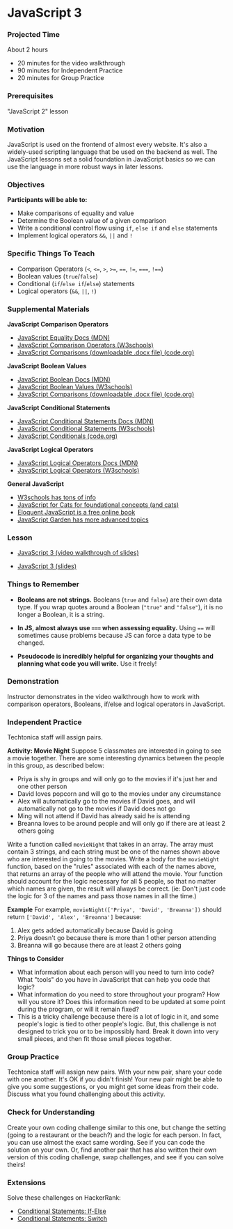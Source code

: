 # JavaScript 3

### Projected Time
About 2 hours
- 20 minutes for the video walkthrough
- 90 minutes for Independent Practice
- 20 minutes for Group Practice

### Prerequisites
"JavaScript 2" lesson

### Motivation
JavaScript is used on the frontend of almost every website. It's also a widely-used scripting language that be used on the backend as well. The JavaScript lessons set a solid foundation in JavaScript basics so we can use the language in more robust ways in later lessons.

### Objectives
**Participants will be able to:**
- Make comparisons of equality and value
- Determine the Boolean value of a given comparison
- Write a conditional control flow using `if`, `else if` and `else` statements
- Implement logical operators `&&`, `||` and `!`

### Specific Things To Teach
- Comparison Operators (`<`, `<=`, `>`, `>=`, `==`, `!=`, `===`, `!==`)
- Boolean values (`true`/`false`)
- Conditional (`if`/`else if`/`else`) statements
- Logical operators (`&&`, `||`, `!`)

### Supplemental Materials

**JavaScript Comparison Operators**
- [JavaScript Equality Docs (MDN)](https://developer.mozilla.org/en-US/docs/Web/JavaScript/Equality_comparisons_and_sameness)
- [JavaScript Comparison Operators (W3schools)](https://www.w3schools.com/js/js_comparisons.asp)
- [JavaScript Comparisons (downloadable .docx file) (code.org)](forum.code.org/uploads/.../3/37f46a735d6a18b9df036cfd65870577170a6cae.docx)

**JavaScript Boolean Values**
- [JavaScript Boolean Docs (MDN)](https://developer.mozilla.org/en-US/docs/Web/JavaScript/Reference/Global_Objects/Boolean)
- [JavaScript Boolean Values (W3schools)](https://www.w3schools.com/js/js_booleans.asp)
- [JavaScript Comparisons (downloadable .docx file) (code.org)](https://curriculum.code.org/csp/unit5/8/)

**JavaScript Conditional Statements**
- [JavaScript Conditional Statements Docs (MDN)](https://developer.mozilla.org/en-US/docs/Learn/JavaScript/Building_blocks/conditionals)
- [JavaScript Conditional Statements (W3schools)](https://www.w3schools.com/js/js_if_else.asp)
- [JavaScript Conditionals (code.org)](https://code.org/curriculum/algebra/18/Teacher)

**JavaScript Logical Operators**
- [JavaScript Logical Operators Docs (MDN)](https://developer.mozilla.org/en-US/docs/Web/JavaScript/Reference/Operators/Logical_Operators)
- [JavaScript Logical Operators (W3schools)](https://www.w3schools.com/js/js_comparisons.asp)

**General JavaScript**
- [W3schools has tons of info](https://www.w3schools.com/js/)
- [JavaScript for Cats for foundational concepts (and cats)](http://jsforcats.com/)
- [Eloquent JavaScript is a free online book](http://eloquentjavascript.net/)
- [JavaScript Garden has more advanced topics](https://bonsaiden.github.io/JavaScript-Garden/)

### Lesson

- [JavaScript 3 (video walkthrough of slides)](https://drive.google.com/open?id=1oVq8l79S2iJdXOCCsehsQBYZrVsEdwJG)

- [JavaScript 3 (slides)](https://docs.google.com/presentation/d/1yjSpOpwPbVtl5K8QbQvtK5t6bn5wtmZDpBgX9v_vkD4/edit?usp=sharing)


### Things to Remember

- **Booleans are not strings.** Booleans (`true` and `false`) are their own data type. If you wrap quotes around a Boolean (`"true"` and `"false"`), it is no longer a Boolean, it is a string.

- **In JS, almost always use `===` when assessing equality.** Using `==` will sometimes cause problems because JS can force a data type to be changed.

- **Pseudocode is incredibly helpful for organizing your thoughts and planning what code you will write.** Use it freely!


### Demonstration

Instructor demonstrates in the video walkthrough how to work with comparison operators, Booleans, if/else and logical operators in JavaScript.


### Independent Practice

Techtonica staff will assign pairs.

**Activity: Movie Night**
Suppose 5 classmates are interested in going to see a movie together. There are some interesting dynamics between the people in this group, as described below:

- Priya is shy in groups and will only go to the movies if it's just her and one other person
- David loves popcorn and will go to the movies under any circumstance
- Alex will automatically go to the movies if David goes, and will automatically not go to the movies if David does not go
- Ming will not attend if David has already said he is attending
- Breanna loves to be around people and will only go if there are at least 2 others going

Write a function called `movieNight` that takes in an array. The array must contain 3 strings, and each string must be one of the names shown above who are interested in going to the movies. Write a body for the `movieNight` function, based on the "rules" associated with each of the names above, that returns an array of the people who will attend the movie. Your function should account for the logic necessary for all 5 people, so that no matter which names are given, the result will always be correct. (ie: Don't just code the logic for 3 of the names and pass those names in all the time.)

**Example**
For example, `movieNight(['Priya', 'David', 'Breanna'])` should return `['David', 'Alex', 'Breanna']` because:
1. Alex gets added automatically because David is going
2. Priya doesn't go because there is more than 1 other person attending
3. Breanna will go because there are at least 2 others going

**Things to Consider**
- What information about each person will you need to turn into code? What "tools" do you have in JavaScript that can help you code that logic?
- What information do you need to store throughout your program? How will you store it? Does this information need to be updated at some point during the program, or will it remain fixed?
- This is a tricky challenge because there is a lot of logic in it, and some people's logic is tied to other people's logic. But, this challenge is not designed to trick you or to be impossibly hard. Break it down into very small pieces, and then fit those small pieces together.

### Group Practice

Techtonica staff will assign new pairs. With your new pair, share your code with one another. It's OK if you didn't finish! Your new pair might be able to give you some suggestions, or you might get some ideas from their code. Discuss what you found challenging about this activity.

### Check for Understanding

Create your own coding challenge similar to this one, but change the setting (going to a restaurant or the beach?) and the logic for each person. In fact, you can use almost the exact same wording. See if you can code the solution on your own. Or, find another pair that has also written their own version of this coding challenge, swap challenges, and see if you can solve theirs!


### Extensions

Solve these challenges on HackerRank:
- [Conditional Statements: If-Else](https://www.hackerrank.com/challenges/js10-if-else)
- [Conditional Statements: Switch](https://www.hackerrank.com/challenges/js10-switch)
